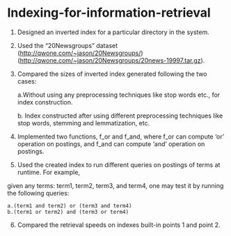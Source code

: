 # Indexing-for-information-retrieval

1. Designed an inverted index for a particular directory in the system.
2. Used the “20Newsgroups” dataset (http://qwone.com/~jason/20Newsgroups/)
(http://qwone.com/~jason/20Newsgroups/20news-19997.tar.gz).
3. Compared the sizes of inverted index generated following the two cases:

    a.Without using any preprocessing techniques like stop words etc., for index
construction.
    
    b. Index constructed after using different preprocessing techniques like stop words, stemming and lemmatization, etc.
4. Implemented two functions, f_or and f_and, where f_or can compute ‘or’ operation on postings, and f_and can compute ‘and’ operation on postings.
5. Used the created
index to run different queries on postings of terms at runtime. 
For example, 

given any terms: 
term1, term2, term3, and term4, one may test it by running the following queries:

    a.(term1 and term2) or (term3 and term4)
    b.(term1 or term2) and (term3 or term4)
6. Compared the retrieval speeds on indexes built-in points 1 and point 2.
